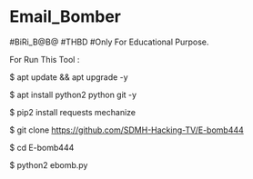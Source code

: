 # Email_Bomber
#BiRi_B@B@
#THBD
#Only For Educational Purpose.



For Run This Tool :

$ apt update && apt upgrade -y

$ apt install python2 python git -y 

$  pip2 install requests mechanize


$  git clone https://github.com/SDMH-Hacking-TV/E-bomb444

$ cd E-bomb444


$ python2 ebomb.py 
